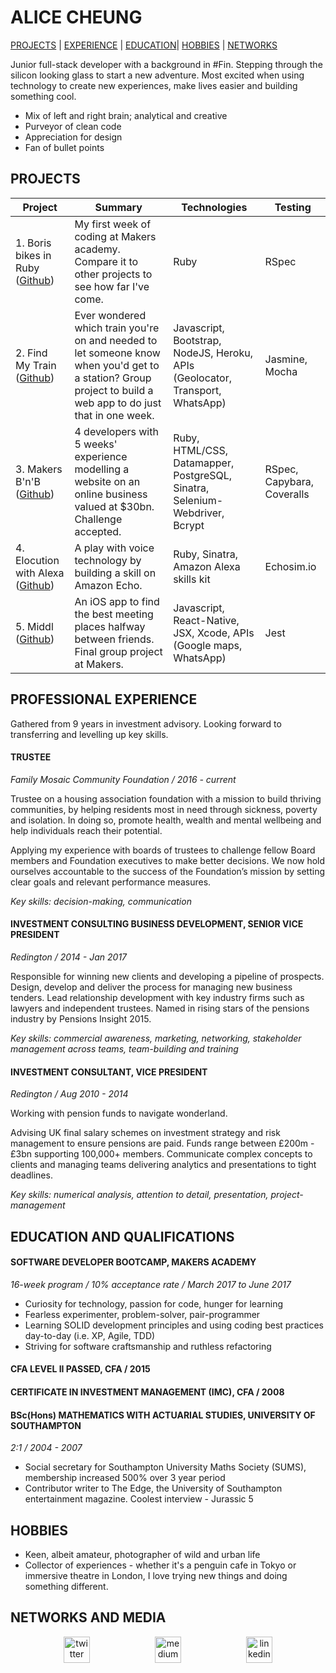 # ALICE CHEUNG
[PROJECTS](#projects) | [EXPERIENCE](#professional-experience) | [EDUCATION](#education-and-qualifications)| [HOBBIES](#hobbies) | [NETWORKS](#networks-and-media)

Junior full-stack developer with a background in #Fin. Stepping through the silicon looking glass to start a new adventure. Most excited when using technology to create new experiences, make lives easier and building something cool.

- Mix of left and right brain; analytical and creative
- Purveyor of clean code
- Appreciation for design
- Fan of bullet points


## PROJECTS
| Project       | Summary       | Technologies  | Testing |
| ------------- |---------------| --------------|---------|
| 1. Boris bikes in Ruby ([Github](https://github.com/Alicespyglass/boris-bikes)) | My first week of coding at Makers academy. Compare it to other projects to see how far I've come. |Ruby | RSpec |
| 2. Find My Train ([Github](https://github.com/Alicespyglass/wk9-group-practice-project-Trainspotting))|Ever wondered which train you're on and needed to let someone know when you'd get to a station? Group project to build a web app to do just that in one week. | Javascript, Bootstrap, NodeJS, Heroku, APIs (Geolocator, Transport, WhatsApp) | Jasmine, Mocha |
| 3. Makers B'n'B ([Github](https://github.com/Alicespyglass/makers-bnb))| 4 developers with 5 weeks' experience modelling a website on an online business valued at $30bn. Challenge accepted. | Ruby, HTML/CSS, Datamapper, PostgreSQL, Sinatra, Selenium-Webdriver, Bcrypt | RSpec, Capybara, Coveralls |
| 4. Elocution with Alexa ([Github](https://github.com/Alicespyglass/alexa1-hello-world))| A play with voice technology by building a skill on Amazon Echo. | Ruby, Sinatra, Amazon Alexa skills kit  | Echosim.io |
| 5. Middl ([Github](https://github.com/Alicespyglass/middl)) | An iOS app to find the best meeting places halfway between friends. Final group project at Makers. | Javascript, React-Native, JSX, Xcode, APIs (Google maps, WhatsApp) | Jest | 


## PROFESSIONAL EXPERIENCE
Gathered from 9 years in investment advisory. Looking forward to transferring and levelling up key skills.


#### TRUSTEE

*Family Mosaic Community Foundation / 2016 - current*

Trustee on a housing association foundation with a mission to build thriving communities, by helping residents most in need through sickness, poverty and isolation. In doing so, promote health, wealth and mental wellbeing and help individuals reach their potential.

Applying my experience with boards of trustees to challenge fellow Board members and Foundation executives to make better decisions. We now hold ourselves accountable to the success of the Foundation’s mission by setting clear goals and relevant performance measures.

*Key skills: decision-making, communication*

#### INVESTMENT CONSULTING BUSINESS DEVELOPMENT, SENIOR VICE PRESIDENT

*Redington / 2014 - Jan 2017*

Responsible for winning new clients and developing a pipeline of prospects. Design, develop and deliver the process for managing new business tenders. Lead relationship development with key industry firms such as lawyers and independent trustees. Named in rising stars of the pensions industry by Pensions Insight 2015.

*Key skills: commercial awareness, marketing, networking, stakeholder management across teams, team-building and training*

#### INVESTMENT CONSULTANT, VICE PRESIDENT

*Redington / Aug 2010 - 2014*

Working with pension funds to navigate wonderland.

Advising UK final salary schemes on investment strategy and risk management to ensure pensions are paid. Funds range between £200m - £3bn supporting 100,000+ members. Communicate complex concepts to clients and managing teams delivering analytics and presentations to tight deadlines.

*Key skills: numerical analysis, attention to detail, presentation, project-management*

## EDUCATION AND QUALIFICATIONS

#### SOFTWARE DEVELOPER BOOTCAMP, MAKERS ACADEMY

*16-week program / 10% acceptance rate / March 2017 to June 2017*

- Curiosity for technology, passion for code, hunger for learning
- Fearless experimenter, problem-solver, pair-programmer
- Learning SOLID development principles and using coding best practices day-to-day (i.e. XP, Agile, TDD)        
- Striving for software craftsmanship and ruthless refactoring


#### CFA LEVEL II PASSED, CFA / 2015
#### CERTIFICATE IN INVESTMENT MANAGEMENT (IMC), CFA / 2008


#### BSc(Hons) MATHEMATICS WITH ACTUARIAL STUDIES, UNIVERSITY OF SOUTHAMPTON

*2:1 / 2004 - 2007*

- Social secretary for Southampton University Maths Society (SUMS), membership increased 500% over 3 year period
- Contributor writer to The Edge, the University of Southampton entertainment magazine. Coolest interview - Jurassic 5


## HOBBIES
- Keen, albeit amateur, photographer of wild and urban life
- Collector of experiences - whether it's a penguin cafe in Tokyo or immersive theatre in London, I love trying new things and doing something different.

## NETWORKS AND MEDIA
<p align="center">
<a href="https://twitter.com/Alicespyglass">
<img src="http://goinkscape.com/wp-content/uploads/2015/07/twitter-logo-final.png" alt="twitter" hspace="50" height="42" width="42"></a>

<a href="https://medium.com/@alicespyglass">
<img src="https://static1.squarespace.com/static/53457bcae4b0bc890d496d14/t/568ebeee4bf118e7ef8dbef3/1452195567236/medium_logo_detail_icon.png?format=300w" alt="medium" hspace="50" height="42" width="42"></a>

<a href="https://www.linkedin.com/in/alicespyglass/">
<img src="https://www.iconfinder.com/data/icons/free-social-icons/67/linkedin_circle_color-512.png" alt="linkedin" hspace="50" height="42" width="42"></a>

</p>
